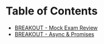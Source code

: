 # Table of Contents

* [BREAKOUT - Mock Exam Review](/breakout-mock-exam-review)
* [BREAKOUT - Async & Promises](/breakout-async-promises)
